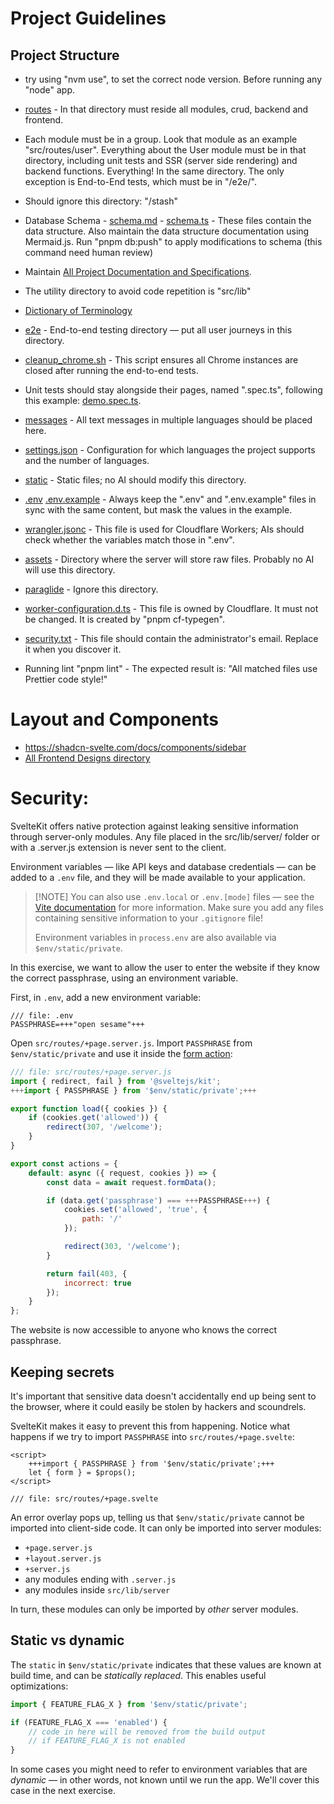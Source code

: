 # Project Guidelines

## Project Structure

- try using "nvm use", to set the correct node version. Before running any "node" app.
- [routes](src/routes) - In that directory must reside all modules, crud, backend and frontend.
- Each module must be in a group. Look that module as an example "src/routes/user". Everything about the User module must be in that directory, including unit tests and SSR (server side rendering) and backend functions. Everything! In the same directory. The only exception is End-to-End tests, which must be in "/e2e/".
- Should ignore this directory: "/stash"
- Database Schema - [schema.md](src/lib/db/schema.md) - [schema.ts](src/lib/db/schema.ts) - These files contain the data structure. Also maintain the data structure documentation using Mermaid.js. Run "pnpm db:push" to apply modifications to schema (this command need human review)
- Maintain [All Project Documentation and Specifications](./SPEC.md).
- The utility directory to avoid code repetition is "src/lib"
- [Dictionary of Terminology](./terminology.md)
- [e2e](e2e) - End-to-end testing directory — put all user journeys in this directory.
- [cleanup_chrome.sh](cleanup_chrome.sh) - This script ensures all Chrome instances are closed after running the end-to-end tests.
- Unit tests should stay alongside their pages, named ".spec.ts", following this example: [demo.spec.ts](src/routes/home/demo.spec.ts).
- [messages](messages) - All text messages in multiple languages should be placed here.
- [settings.json](project.inlang/settings.json) - Configuration for which languages the project supports and the number of languages.
- [static](static) - Static files; no AI should modify this directory.
- [.env](.env) [.env.example](.env.example) - Always keep the ".env" and ".env.example" files in sync with the same content, but mask the values in the example.

- [wrangler.jsonc](wrangler.jsonc) - This file is used for Cloudflare Workers; AIs should check whether the variables match those in ".env".

- [assets](src/lib/assets) - Directory where the server will store raw files. Probably no AI will use this directory.
- [paraglide](src/lib/paraglide) - Ignore this directory.

- [worker-configuration.d.ts](src/worker-configuration.d.ts) - This file is owned by Cloudflare. It must not be changed. It is created by "pnpm cf-typegen".

- [security.txt](static/security.txt) - This file should contain the administrator's email. Replace it when you discover it.
- Running lint "pnpm lint" - The expected result is: "All matched files use Prettier code style!"

# Layout and Components

- https://shadcn-svelte.com/docs/components/sidebar
- [All Frontend Designs directory](src/lib/components)

# Security:

SvelteKit offers native protection against leaking sensitive information through server-only modules. Any file placed in the src/lib/server/ folder or with a .server.js extension is never sent to the client.

Environment variables — like API keys and database credentials — can be added to a `.env` file, and they will be made available to your application.

> [!NOTE] You can also use `.env.local` or `.env.[mode]` files — see the [Vite documentation](https://vitejs.dev/guide/env-and-mode.html#env-files) for more information. Make sure you add any files containing sensitive information to your `.gitignore` file!
>
> Environment variables in `process.env` are also available via `$env/static/private`.

In this exercise, we want to allow the user to enter the website if they know the correct passphrase, using an environment variable.

First, in `.env`, add a new environment variable:

```env
/// file: .env
PASSPHRASE=+++"open sesame"+++
```

Open `src/routes/+page.server.js`. Import `PASSPHRASE` from `$env/static/private` and use it inside the [form action](/tutorial/kit/the-form-element):

```js
/// file: src/routes/+page.server.js
import { redirect, fail } from '@sveltejs/kit';
+++import { PASSPHRASE } from '$env/static/private';+++

export function load({ cookies }) {
	if (cookies.get('allowed')) {
		redirect(307, '/welcome');
	}
}

export const actions = {
	default: async ({ request, cookies }) => {
		const data = await request.formData();

		if (data.get('passphrase') === +++PASSPHRASE+++) {
			cookies.set('allowed', 'true', {
				path: '/'
			});

			redirect(303, '/welcome');
		}

		return fail(403, {
			incorrect: true
		});
	}
};
```

The website is now accessible to anyone who knows the correct passphrase.

## Keeping secrets

It's important that sensitive data doesn't accidentally end up being sent to the browser, where it could easily be stolen by hackers and scoundrels.

SvelteKit makes it easy to prevent this from happening. Notice what happens if we try to import `PASSPHRASE` into `src/routes/+page.svelte`:

```svelte
<script>
	+++import { PASSPHRASE } from '$env/static/private';+++
	let { form } = $props();
</script>

/// file: src/routes/+page.svelte
```

An error overlay pops up, telling us that `$env/static/private` cannot be imported into client-side code. It can only be imported into server modules:

- `+page.server.js`
- `+layout.server.js`
- `+server.js`
- any modules ending with `.server.js`
- any modules inside `src/lib/server`

In turn, these modules can only be imported by _other_ server modules.

## Static vs dynamic

The `static` in `$env/static/private` indicates that these values are known at build time, and can be _statically replaced_. This enables useful optimizations:

```js
import { FEATURE_FLAG_X } from '$env/static/private';

if (FEATURE_FLAG_X === 'enabled') {
	// code in here will be removed from the build output
	// if FEATURE_FLAG_X is not enabled
}
```

In some cases you might need to refer to environment variables that are _dynamic_ — in other words, not known until we run the app. We'll cover this case in the next exercise.
